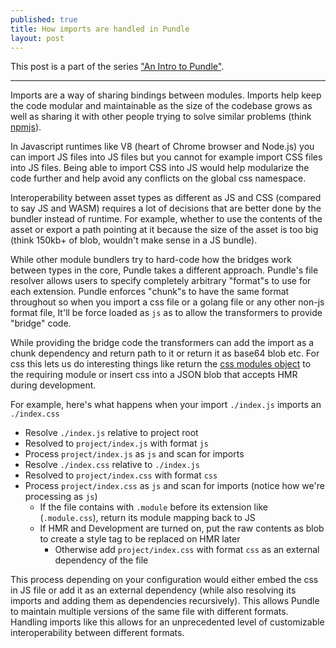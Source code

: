 ```yaml
---
published: true
title: How imports are handled in Pundle
layout: post
---
```


This post is a part of the series ["An Intro to Pundle"][pundle-intro].

---

Imports are a way of sharing bindings between modules. Imports help keep the code modular and maintainable as the size of the codebase grows as well as sharing it with other people trying to solve similar problems (think [npmjs][]).

In Javascript runtimes like V8 (heart of Chrome browser and Node.js) you can import JS files into JS files but you cannot for example import CSS files into JS files. Being able to import CSS into JS would help modularize the code further and help avoid any conflicts on the global css namespace.

Interoperability between asset types as different as JS and CSS (compared to say JS and WASM) requires a lot of decisions that are better done by the bundler instead of runtime. For example, whether to use the contents of the asset or export a path pointing at it because the size of the asset is too big (think 150kb+ of blob, wouldn't make sense in a JS bundle).

While other module bundlers try to hard-code how the bridges work between types in the core, Pundle takes a different approach. Pundle's file resolver allows users to specify completely arbitrary "format"s to use for each extension. Pundle enforces "chunk"s to have the same format throughout so when you import a css file or a golang file or any other non-js format file, It'll be force loaded as `js` as to allow the transformers to provide "bridge" code.

While providing the bridge code the transformers can add the import as a chunk dependency and return path to it or return it as base64 blob etc. For css this lets us do interesting things like return the [css modules object][css-modules] to the requiring module or insert css into a JSON blob that accepts HMR during development.

For example, here's what happens when your import `./index.js` imports an `./index.css`

- Resolve `./index.js` relative to project root
- Resolved to `project/index.js` with format `js`
- Process `project/index.js` as `js` and scan for imports
- Resolve `./index.css` relative to `./index.js`
- Resolved to `project/index.css` with format `css`
- Process `project/index.css` as `js` and scan for imports (notice how we're processing as `js`)
  - If the file contains with `.module` before its extension like (`.module.css`), return its module mapping back to JS
  - If HMR and Development are turned on, put the raw contents as blob to create a style tag to be replaced on HMR later
    - Otherwise add `project/index.css` with format `css` as an external dependency of the file

This process depending on your configuration would either embed the css in JS file or add it as an external dependency (while also resolving its imports and adding them as dependencies recursively). This allows Pundle to maintain multiple versions of the same file with different formats. Handling imports like this allows for an unprecedented level of customizable interoperability between different formats.

[pundle-intro]: /2018/07/09/an-intro-to-pundle.html
[npmjs]: https://docs.npmjs.com/getting-started/what-is-npm
[css-modules]: https://github.com/css-modules/css-modules
